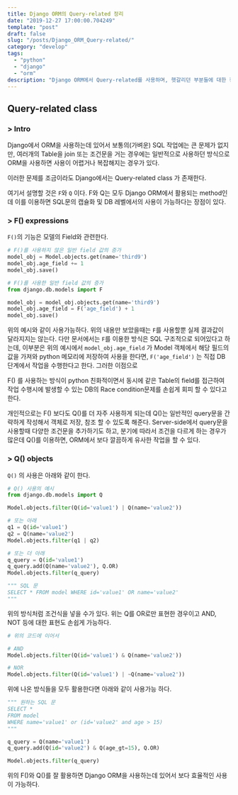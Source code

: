 ```yaml
---
title: Django ORM의 Query-related 정리
date: "2019-12-27 17:00:00.704249"
template: "post"
draft: false
slug: "/posts/Django_ORM_Query-related/"
category: "develop"
tags:
  - "python"
  - "django"
  - "orm"
description: "Django ORM에서 Query-related를 사용하며, 헷갈리던 부분들에 대한 정리"
---
```


## Query-related class
### > Intro
Django에서 ORM을 사용하는데 있어서 보통의(가벼운) SQL 작업에는 큰 문제가 없지만, 여러개의 Table을 join 또는 조건문을 거는 경우에는 일반적으로 사용하던 방식으로 ORM을 사용하면 사용이 어렵거나 복잡해지는 경우가 있다.

이러한 문제를 조금이라도 Django에서는 Query-related class 가 존재한다. 

여기서 설명할 것은 `F`와 `Q` 이다. F와 Q는 모두 Django ORM에서 활용되는 method인데 이를 이용하면 SQL문의 캡슐화 및 DB 레벨에서의 사용이 가능하다는 장점이 있다.

### > F() expressions
`F()`의 기능은 모델의 Field와 관련한다.

```python {numberLines}
# F()를 사용하지 않은 일반 field 값의 증가
model_obj = Model.objects.get(name='third9')
model_obj.age_field += 1
model_obj.save()

# F()를 사용한 일반 field 값의 증가
from django.db.models import F

model_obj = model_obj.objects.get(name='third9')
model_obj.age_field = F('age_field') + 1
model_obj.save()
```

위의 예시와 같이 사용가능하다. 위의 내용만 보았을때는 `F`를 사용할뿐 실제 결과값이 달라지지는 않는다. 다만 문서에서는 `F`를 이용한 방식은 SQL 구조적으로 되어있다고 하는데, 이부분은 위의 예시에서 `model_obj.age_field` 가 Model 객체에서 해당 필드의 값을 가져와 python 메모리에 저장하여 사용을 한다면, `F('age_field')` 는 직접 DB단계에서 작업을 수행한다고 한다. 그러한 이점으로 

F() 를 사용하는 방식이 python 친화적이면서 동시에 같은 Table의 field를 접근하여 작업 수행시에 발생할 수 있는 DB의 Race condition문제를 손쉽게 회피 할 수 있다고 한다.

개인적으로는 F() 보다도 Q()를 더 자주 사용하게 되는데 Q()는 일반적인 query문을 간략하게 작성해서 객체로 저장, 참조 할 수 있도록 해준다. Server-side에서 query문을 사용할때 다양한 조건문을 추가하기도 하고, 분기에 따라서 조건을 다르게 하는 경우가 많은데 Q()를 이용하면, ORM에서 보다 깔끔하게 유사한 작업을 할 수 있다.

### > Q() objects
 `Q()` 의 사용은 아래와 같이 한다.

```python {numberLines}
# Q() 사용의 예시
from django.db.models import Q

Model.objects.filter(Q(id='value1') | Q(name='value2'))

# 또는 아래
q1 = Q(id='value1')
q2 = Q(name='value2')
Model.objects.filter(q1 | q2)

# 또는 더 아래
q_query = Q(id='value1')
q_query.add(Q(name='value2'), Q.OR)
Model.objects.filter(q_query)

""" SQL 문
SELECT * FROM model WHERE id='value1' OR name='value2' 
"""
```

위의 방식처럼 조건식을 넣을 수가 있다. 위는 Q를 OR로만 표현한 경우이고 AND, NOT 등에 대한 표현도 손쉽게 가능하다.

```python {numberLines}
# 위의 코드에 이어서 

# AND
Model.objects.filter(Q(id='value1') & Q(name='value2'))

# NOR
Model.objects.filter(Q(id='value1') | ~Q(name='value2'))
```

 위에 나온 방식들을 모두 활용한다면 아래와 같이 사용가능 하다.
```python {numberLines}
""" 원하는 SQL 문
SELECT * 
FROM model 
WHERE name='value1' or (id='value2' and age > 15)
"""

q_query = Q(name='value1')
q_query.add(Q(id='value2') & Q(age_gt=15), Q.OR)

Model.objects.filter(q_query)
```

위의 F()와 Q()를 잘 활용하면 Django ORM을 사용하는데 있어서 보다 효율적인 사용이 가능하다.